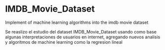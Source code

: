 # IMDB_Movie_Dataset
Implement of machine learning algorithms into the imdb movie dataset

Se reaslizo el estudio del dataset IMDB_Movie_Dataset usando como base algunas interpretaciones de usuarios en internet, agregando nuevos analisis y algoritmos de machine learning como la regresion lineal
